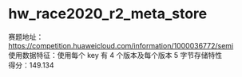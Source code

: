 # hw_race2020_r2_meta_store

赛题地址： https://competition.huaweicloud.com/information/1000036772/semi  
使用数据特征：使用每个 key 有 4 个版本及每个版本 5 字节存储特性  
得分：149.134